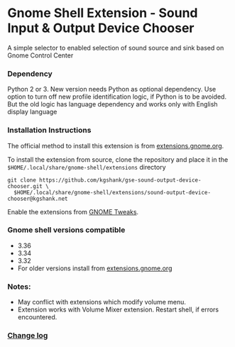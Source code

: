 # Gnome Shell Extension - Sound Input & Output Device Chooser
A simple selector to enabled selection of sound source and sink based on Gnome Control Center

### Dependency
Python 2 or 3. New version needs Python as optional dependency. Use option to turn off new profile identification logic, if Python is to be avoided. But the old logic has language dependency and works only with English display language

### Installation Instructions

The official method to install this extension is from [extensions.gnome.org](https://extensions.gnome.org/extension/906/sound-output-device-chooser).

To install the extension from source, clone the repository and place it in the `$HOME/.local/share/gnome-shell/extensions` directory
```
git clone https://github.com/kgshank/gse-sound-output-device-chooser.git \
  $HOME/.local/share/gnome-shell/extensions/sound-output-device-chooser@kgshank.net
```

Enable the extensions from [GNOME Tweaks](https://wiki.gnome.org/Apps/Tweaks).

### Gnome shell versions compatible
* 3.36
* 3.34
* 3.32
* For older versions install from [extensions.gnome.org](https://extensions.gnome.org/extension/906/sound-output-device-chooser/)


### Notes:
* May conflict with extensions which modify volume menu.
* Extension works with Volume Mixer extension. Restart shell, if errors encountered.

### [Change log](CHANGELOG.md)

